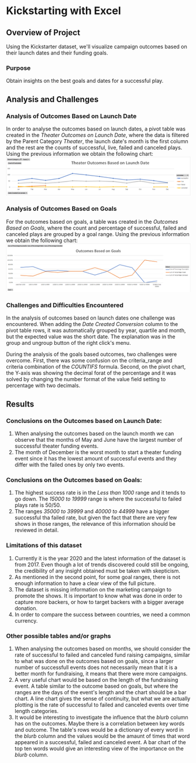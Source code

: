 # Kickstarting with Excel

## Overview of Project
Using the Kickstarter dataset, we'll visualize campaign outcomes based on their launch dates and their funding goals.

### Purpose
Obtain insights on the best goals and dates for a successful play.

## Analysis and Challenges

### Analysis of Outcomes Based on Launch Date
In order to analyse the outcomes based on launch dates, a pivot table was created in the *Theater Outcomes on Launch Date*, where the data is filtered by the Parent Category *Theater*, the launch date's month is the first column and the rest are the counts of successful, live, failed and canceled plays. Using the previous information we obtain the following chart:
![](resources/Theater_Outcomes_vs_Launch.png)

### Analysis of Outcomes Based on Goals
For the outcomes based on goals, a table was created in the *Outcomes Based on Goals*, where the count and percentage of successful, failed and canceled plays are grouped by a goal range. Using the previous information we obtain the following chart:
![](resources/Outcomes_vs_Goals.png)

### Challenges and Difficulties Encountered
In the analysis of outcomes based on launch dates one challenge was encountered. When adding the *Date Created Conversion* column to the pivot table rows, it was automatically grouped by year, quartile and month, but the expected value was the short date. The explanation was in the group and ungroup button of the right click's menu.

During the analysis of the goals based outcomes, two challenges were overcome. First, there was some confusion on the criteria_range and criteria combination of the *COUNTIFS* formula. Second, on the pivot chart, the Y-axis was showing the decimal forat of the percentage and it was solved by changing the number format of the value field setting to percentage with two decimals.

## Results

### Conclusions on the Outcomes based on Launch Date:
1. When analysing the outcomes based on the launch month we can observe that the months of May and June have the largest number of successful theater funding events.
2. The month of December is the worst month to start a theater funding event since it has the lowest amount of successful events and they differ with the failed ones by only two events.

### Conclusions on the Outcomes based on Goals:
1. The highest success rate is in the *Less than 1000* range and it tends to go down. The *15000 to 19999* range is where the successful to failed plays rate is 50/50.
2. The ranges *35000 to 39999* and *40000 to 44999* have a bigger successful tha failed rate, but given the fact that there are very few shows in those ranges, the relevance of this information should be reviewed in detail.

### Limitations of this dataset
1. Currently it is the year 2020 and the latest information of the dataset is from 2017. Even though a lot of trends discovered could still be ongoing, the credibility of any insight obtained must be taken with skepticism.
2. As mentioned in the second point, for some goal ranges, there is not enough information to have a clear view of the full picture.
3. The dataset is missing information on the marketing campaign to promote the shows. It is important to know what was done in order to capture more backers, or how to target backers with a bigger average donation.
4. In order to compare the success between countries, we need a common currency.

### Other possible tables and/or graphs
1. When analysing the outcomes based on months, we should consider the rate of successful to failed and canceled fund raising campaigns, similar to what was done on the outcomes based on goals, since a larger number of successfull events does not necessarily mean that it is a better month for fundraising, it means that there were more campaigns.
2. A very useful chart would be based on the length of the fundraising event. A table similar to the outcome based on goals, but where the ranges are the days of the event's length and the chart should be a bar chart. A line chart gives the sense of continuity, but what we are actually plotting is the rate of successful to failed and canceled events over time length categories.
3. It would be interesting to investigate the influence that the *blurb* column has on the outcomes. Maybe there is a correlation between key words and outcome. The table's rows would be a dictionary of every word in the *blurb* column and the values would be  the amaunt of times that word appeared in a successful, failed and canceled event. A bar chart of the top ten words would give an interesting view of the importance on the *blurb* column.